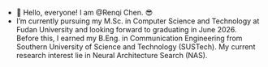 - 👋 Hello, everyone! I am @Renqi Chen. 😎 
- I’m currently pursuing my M.Sc. in Computer Science and Technology at Fudan University and looking forward to graduating in June 2026. Before this, I earned my B.Eng. in Communication Engineering from Southern University of Science and Technology (SUSTech). My current research interest lie in Neural Architecture Search (NAS).
